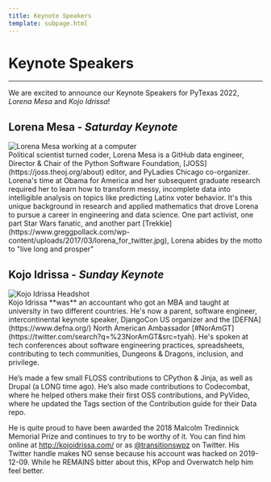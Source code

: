 ```yaml
---
title: Keynote Speakers
template: subpage.html
---
```


# Keynote Speakers
---

We are excited to announce our Keynote Speakers for PyTexas 2022, _Lorena Mesa_ 
and _Kojo Idrissa_!

## Lorena Mesa - _Saturday Keynote_
<a id="lorena"></a>
<div class="col-md-7 offset-md-2">
    <img src="/assets/img/speakers/lorena.jpg" class="rounded img-fluid" alt="Lorena Mesa working at a computer">
</div>
Political scientist turned coder, Lorena Mesa is a GitHub data engineer, Director & Chair of the Python Software Foundation, [JOSS](https://joss.theoj.org/about) editor, and PyLadies Chicago co-organizer. Lorena's time at Obama for America and her subsequent graduate research required her to learn how to transform messy, incomplete data into intelligible analysis on topics like predicting Latinx voter behavior. It's this unique background in research and applied mathematics that drove Lorena to pursue a career in engineering and data science. One part activist, one part Star Wars fanatic, and another part [Trekkie](https://www.greggpollack.com/wp-content/uploads/2017/03/lorena_for_twitter.jpg), Lorena abides by the motto to "live long and prosper"


## Kojo Idrissa - _Sunday Keynote_
<a id="kojo"></a>
<div class="col-md-6 offset-md-2">
    <img src="/assets/img/speakers/kojo.JPG" class="rounded img-fluid" alt="Kojo Idrissa Headshot">
</div>
Kojo Idrissa **was** an accountant who got an MBA and taught at university in two different countries. He's now a parent, software engineer, intercontinental keynote speaker, DjangoCon US organizer and the [DEFNA](https://www.defna.org/) North American Ambassador [#NorAmGT](https://twitter.com/search?q=%23NorAmGT&src=tyah). He's spoken at tech conferences about software engineering practices, spreadsheets, contributing to tech communities, Dungeons & Dragons, inclusion, and privilege.

He’s made a few small FLOSS contributions to CPython & Jinja, as well as Drupal (a LONG time ago). He’s also made contributions to Codecombat, where he helped others make their first OSS contributions, and PyVideo, where he updated the Tags section of the Contribution guide for their Data repo.

He is quite proud to have been awarded the 2018 Malcolm Tredinnick Memorial Prize and continues to try to be worthy of it. You can find him online at http://kojoidrissa.com/ or as [@transitionswpz](https://twitter.com/transitionswpz) on Twitter. His Twitter handle makes NO sense because his account was hacked on 2019-12-09. While he REMAINS bitter about this, KPop and Overwatch help him feel better.